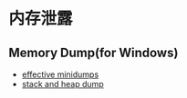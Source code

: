 # 内存泄露

## Memory Dump(for Windows)

* [effective minidumps](http://www.debuginfo.com/articles/effminidumps.html)
* [stack and heap dump](http://blog.aaronballman.com/2011/05/generating-a-minidump/)

